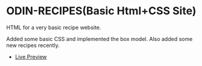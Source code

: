 # ODIN-RECIPES(Basic Html+CSS Site)

HTML for a very basic recipe website.

Added some basic CSS and implemented the box model.
Also added some new recipes recently.

- [Live Preview]("https://paraswastaken.github.io/odin-recipes/")
